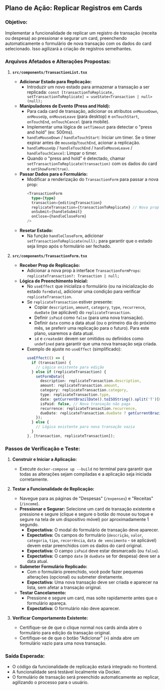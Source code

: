 ## Plano de Ação: Replicar Registros em Cards

### Objetivo:
Implementar a funcionalidade de replicar um registro de transação (receita ou despesa) ao pressionar e segurar um card, preenchendo automaticamente o formulário de nova transação com os dados do card selecionado. Isso agilizará a criação de registros semelhantes.

### Arquivos Afetados e Alterações Propostas:

1.  **`src/components/TransactionList.tsx`**
    *   **Adicionar Estado para Replicação:**
        *   Introduzir um novo estado para armazenar a transação a ser replicada: `const [transactionToReplicate, setTransactionToReplicate] = useState<Transaction | null>(null);`
    *   **Manipuladores de Evento (Press and Hold):**
        *   Para cada card de transação, adicionar os atributos `onMouseDown`, `onMouseUp`, `onMouseLeave` (para desktop) e `onTouchStart`, `onTouchEnd`, `onTouchCancel` (para mobile).
        *   Implementar uma lógica de `setTimeout` para detectar o "press and hold" (ex: 500ms).
        *   `handleMouseDown` / `handleTouchStart`: Iniciar um timer. Se o timer expirar antes de `mouseUp`/`touchEnd`, acionar a replicação.
        *   `handleMouseUp` / `handleTouchEnd` / `handleMouseLeave` / `handleTouchCancel`: Limpar o timer.
        *   Quando o "press and hold" é detectado, chamar `setTransactionToReplicate(transaction)` com os dados do card e `setShowForm(true)`.
    *   **Passar Dados para o Formulário:**
        *   Modificar a renderização do `TransactionForm` para passar a nova prop:
            ```typescript
            <TransactionForm
              type={type}
              transaction={editingTransaction}
              replicateTransaction={transactionToReplicate} // Nova prop
              onSubmit={handleSubmit}
              onClose={handleCloseForm}
            />
            ```
    *   **Resetar Estado:**
        *   Na função `handleCloseForm`, adicionar `setTransactionToReplicate(null);` para garantir que o estado seja limpo após o formulário ser fechado.

2.  **`src/components/TransactionForm.tsx`**
    *   **Receber Prop de Replicação:**
        *   Adicionar a nova prop à interface `TransactionFormProps`: `replicateTransaction?: Transaction | null;`
    *   **Lógica de Preenchimento Inicial:**
        *   No `useEffect` que inicializa o formulário (ou na inicialização do estado `formData`), adicionar uma condição para verificar `replicateTransaction`.
        *   Se `replicateTransaction` estiver presente:
            *   Copiar `description`, `amount`, `category`, `type`, `recurrence`, `dueDate` (se aplicável) do `replicateTransaction`.
            *   Definir `isPaid` como `false` (para uma nova transação).
            *   Definir `date` como a data atual (ou o primeiro dia do próximo mês, se preferir uma replicação para o futuro). Para este plano, usaremos a data atual.
            *   `id` e `createdAt` devem ser omitidos ou definidos como `undefined` para garantir que uma nova transação seja criada.
        *   Exemplo de ajuste no `useEffect` (simplificado):
            ```typescript
            useEffect(() => {
              if (transaction) {
                // Lógica existente para edição
              } else if (replicateTransaction) {
                setFormData({
                  description: replicateTransaction.description,
                  amount: replicateTransaction.amount,
                  category: replicateTransaction.category,
                  type: replicateTransaction.type,
                  date: getCurrentBrazilDate().toISOString().split('T')[0], // Data atual
                  isPaid: false, // Nova transação não paga
                  recurrence: replicateTransaction.recurrence,
                  dueDate: replicateTransaction.dueDate ? getCurrentBrazilDate().toISOString().split('T')[0] : undefined, // Data atual para vencimento
                });
              } else {
                // Lógica existente para nova transação vazia
              }
            }, [transaction, replicateTransaction]);
            ```

### Passos de Verificação e Teste:

1.  **Construir e Iniciar a Aplicação:**
    *   Execute `docker-compose up --build` no terminal para garantir que todas as alterações sejam compiladas e a aplicação seja iniciada corretamente.

2.  **Testar a Funcionalidade de Replicação:**
    *   Navegue para as páginas de "Despesas" (`/expenses`) e "Receitas" (`/income`).
    *   **Pressionar e Segurar:** Selecione um card de transação existente e pressione e segure (clique e segure o botão do mouse ou toque e segure na tela de um dispositivo móvel) por aproximadamente 1 segundo.
        *   **Expectativa:** O modal do formulário de transação deve aparecer.
        *   **Expectativa:** Os campos do formulário (`descrição`, `valor`, `categoria`, `tipo`, `recorrência`, `data de vencimento` - se aplicável) devem estar preenchidos com os dados do card original.
        *   **Expectativa:** O campo `isPaid` deve estar desmarcado (ou `false`).
        *   **Expectativa:** O campo `date` (e `dueDate` se for despesa) deve ser a data atual.
    *   **Submeter Formulário Replicado:**
        *   Com o formulário preenchido, você pode fazer pequenas alterações (opcional) ou submeter diretamente.
        *   **Expectativa:** Uma nova transação deve ser criada e aparecer na lista, sem afetar a transação original.
    *   **Testar Cancelamento:**
        *   Pressione e segure um card, mas solte rapidamente antes que o formulário apareça.
        *   **Expectativa:** O formulário não deve aparecer.

3.  **Verificar Comportamento Existente:**
    *   Certifique-se de que o clique normal nos cards ainda abre o formulário para edição da transação original.
    *   Certifique-se de que o botão "Adicionar" (`+`) ainda abre um formulário vazio para uma nova transação.

### Saída Esperada:

*   O código da funcionalidade de replicação estará integrado no frontend.
*   A funcionalidade será testável localmente via Docker.
*   O formulário de transação será preenchido automaticamente ao replicar, agilizando o processo para o usuário.